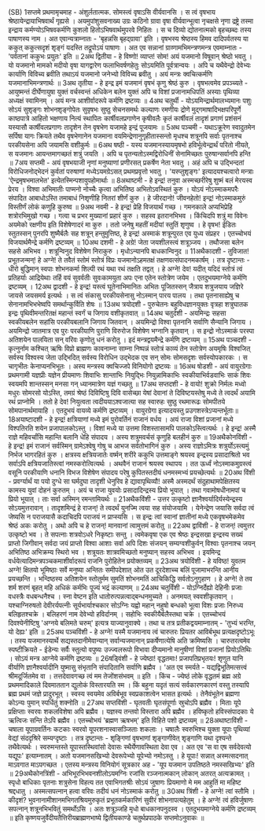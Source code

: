 

  
(SB) 1सप्तमे प्रथमामृचमाह - अंशुर्लतात्मक. सोमस्त्वं वृषाऽसि वीर्यवानसि । स त्वं वृषभाय श्रेष्ठायेन्द्रायाभिषवार्थं गृह्यसे । अयमुपांशुसवनाख्य उग्रः कठिनो ग्रावा वृषा वीर्यवान्भूत्वा नृचक्षसे नृणा द्रष्ट्रे तस्मा इन्द्राय कर्मण्योऽभिषवकर्मणि कुशलो हितोऽभिषवार्थमुपरवे निहितः । स च दिव्यो द्योतनात्मको बृहच्छब्दः तस्य पाषाणस्य नाम । अत एवान्यत्राम्नातः - 'बृहन्नसि बृहद्ग्रावा' इति । वृषभस्य श्रेष्ठस्य हिमव दादिपर्वतस्य या ककुत् ककुत्सदृशं शृङ्गं यदस्ति तद्रूपोऽयं पाषाणः । अत एव सन्नानां ग्राव्णामभिमन्त्रणमन्त्र एवमाम्नातः - 'पर्वतानां ककुभः प्रयुतः' इति ॥
2अथ द्वितीया - हे विष्णो! व्याप्त! सोम! अयं यजमानो विषूवान् श्रेष्ठो भवतु । यो यजमानो मामको मदीयो वृषा यागद्वारेण फलाभिवर्षणहेतुः सोऽयमिति पूर्वत्रान्वयः । अपि च यथैवेन्द्रो देवेभ्यः कार्याणि विविच्य ब्रवीति तथाऽयं यजमानो जनेभ्यो विविच्य ब्रवीतु । अयं मन्त्रः क्वचित्कर्मणि यजमानाभिमन्त्रणार्थः ॥
3अथ तृतीया - हे इन्द्र इमं यजमानं वृषभं कृणु श्रेष्ठं कुरु । वृषभत्वमेव प्रपञ्च्यते - आयुष्मन्तं दीर्घेणायुषा युक्तं वर्चस्वन्तं अधिकेन बलेन युक्तं अपि च विशां प्रजानामधिपतिं अस्याः पृथिव्या अध्यक्षं स्वामिनम् । अयं मन्त्र आशीर्वादरूपे कर्मणि द्रष्टव्यः ॥
4अथ चतुर्थी - योऽयमिन्द्रार्थमालभ्यमानः पशुः सोऽयं सुशृङ्गः शोभनशृङ्गोपेतः सुवृषभः सुष्ठु सेचनसमर्थः कल्याणः रमणीयः द्रोणे मुद्गमाषादिभक्षपरिपूर्णे काष्ठपात्रे आहितो भक्षणाय नित्यं स्थापितः कार्षीवलप्रगाणेन कृषीवलैः कृतं कार्षीवलं तादृशं प्रगाणं प्रशंसनं यस्यासौ कार्षीवलप्रगाणः तादृशेन तेन वृषभेण यजामहे इन्द्रं पूजयामः ॥
5अथ पञ्चमी - यथाऽक्रूरेण स्वादुतमेन सर्पिषा यागः क्रियते तथैव वृषभेणानेन यजमाना वयमिन्द्रेणानुगृहीतास्सन्तो मृधश्च शत्रूनपि सर्वाः पृतनाश्च परकीयसेना अपि जयामसि वशीकुर्मः ॥
6अथ षष्ठी - यस्य यजमानस्यायमृषभो हविर्भूत्वेन्द्रार्थं परितो नीयते, स यजमानः आयन्तमागच्छतं शत्रुं जयति । अपि च पृतन्यतोऽस्मद्विरोधिनीं सेनामिच्छतः पुरुषान्सर्वानपि हन्ति ॥
7अय सप्तमी - अयं वृषभयाजी नृणां मनुष्याणां प्रणीरसत् प्रकर्षेण नेता भवतु । अहं अपि च उद्भिन्दतां विरोधिजनोद्भेदनं कुर्वतां परुषाणां मध्येऽयमग्रेऽसत् प्रथमप्रवृत्तो भवतु । 'यस्प्तुशृङ्गः' इत्यादयश्चत्वारो मन्त्राः 'ऐन्द्रमृषभमालभेत' इत्येतस्मिन्पशावुपहोमार्थाः ॥
8अथाष्टमी - हे इन्द्र! तनुवा अस्मच्छरीरेषु शुष्मं बलं मेरयस्व प्रेरय । विश्वा अभिमातीः पाप्मनो नोच्चैः कृत्वा अभितिष्ठ अभितोऽवस्थितं कुरु । योऽयं नोऽस्माकमपरैः संपादित आबाधोऽस्ति तमाबाधं निशृणीहि नितरां शीर्णं कुरु । हे जीरदानो! जीवनहेतो! इन्द्र! नोऽस्माकमुरुं विस्तीर्णं लोकं कणुहि कुरुष्व ॥
9अथ नवमी - हे इन्द्र! प्रेहि विजयार्थं गच्छ । गमनकाले अप्यभिप्रेहि शत्रोरभिमुखो गच्छ । गत्वा च प्रभर मुख्यानां प्रहारं कुरु । सहस्व इतरानभिभव । किंचिदपि शत्रुं मा विवेनः अयमेको रक्षणीय इति विशेषेणादरं मा कुरु । ततो जनेषु महतीं मदीयां स्तुतिं शृणुष्व । हे वृषभ! ईडितः स्तुतस्सन् पुनरपि शुष्मैर्बलैः सह शत्रून् हन्तुमुत्तिष्ठ, हे इन्द्र! अस्माकं शत्रून्पुरत एव युध्य संप्रहर । एतच्चोभयं विजयार्थमैन्द्रे कर्मणि द्रष्टव्यम् ॥
10अथ दशमी - हे अग्रे! जेता जयशीलस्त्वं शत्रूञ्जय । तथौजसा बलेन सहसे अभिभव । शत्रून्विनुद विशेषेण निराकुरु । मृधोऽन्यानपि बाधकान्विनुद ॥
11अथैकादशी - तुविजात! प्रभूतजन्मन्! हे अग्ने! ते तवैतं स्तोमं स्तोत्रं विप्रः यजमानोऽहमतक्षं तक्षणवत्संपादनमकार्षम् । तत्र दृष्टान्तः - धीरो बुद्धिमान् स्वपाः शोभनकर्मा शिल्पी रथं यथा रथं तक्षति तद्वत् । हे अग्ने! देव! यदीत् यदिदं स्तोत्रं त्वं प्रतिहर्याः आद्रियेथाः तर्हि वयं सुवर्वतीः सुवःकामयुता अपः एना एतेन स्तोत्रेण जयेम । एतदुभयमाग्नेये कर्मणि द्रष्टव्यम् ।
12अथ द्वादशी - हे इन्द्र! यस्त्वं घूतेनाभिमानितः अभितः पूजितस्सन् जैत्राय शत्रुजयाय जज्ञिरे जायसे जयसमर्य इत्यर्थः । स त्वं संकासु परकीयसेनासु नोऽस्मान् पारय पालय । तथा पृतनासाह्येषु च सेनानामभिभभेष्वपि समर्थान्कुर्विति शेषः ॥
13अथ त्रयोदशी - पुरुचेतनः बहुविधज्ञानयुक्तः वृत्रहा शत्रुघातक इन्द्रः पृथिवीमन्तरितक्षं महान्तं स्वर्गं च जिगाय वशीकृतवात् ॥
14अथ चतुर्दशी - अयमिन्द्रः सहसा स्वकीयबलेन सहांसि परकीयबलानि जिगाय जितवान् । अयमिन्द्रो विश्वा पृतनानि सर्वाणि सैन्यानि जिगाय । अयमिन्द्रो जातमात्र एव पुरः परकीयाणि पुराणि विरुरोज विशेषेण भग्नानि कृतवान् । स इन्द्रो नोऽस्माकं परस्पा अतिशयेन पालयिता सन् वरिवः कृणोतु धनं करोतु । इदं मन्त्रद्वयमैन्द्रे कर्मणि द्रष्टव्यम् ॥
15अथ पञ्चदशी - कृत्नुर्नाम कश्चित् ऋषिः विप्रो ब्राह्मणः कावनाम्ना साम्ना निष्पन्नं स्तोत्रं काव्यं तेन स्तोत्रेण अयमृषिः विश्वजित् सर्वस्य विश्वस्य जेता उद्भिदित् सर्वस्य विरोधिन उद्भेदक एव सन् सोमः सोमसदृशः सर्वस्योपकारकः । स चागृभीतः केनाप्यनभिभूतः । अस्य मन्त्रस्य क्वचिज्जपे विनियोगो द्रष्टव्यः ॥
16अथ षोडशी - अयं वायुरग्रेगाः प्रथमगामी यज्ञप्रीः यज्ञेन प्रीयमाणः शिवाभिः शान्ताभिः नियुद्भिः नियुन्नामिकाभिः स्वकीयाभिर्वडवाभिः साकं शिवः स्वयमपि शान्तस्सन् मनसा गन् ध्यानमात्रेण यज्ञं गच्छतु ॥
17अथ सप्तदशी - हे वायो! शुक्रो निर्मलः मध्वो मधुरः सोमरसो योऽस्ति, तमग्रं श्रेष्ठं दिविष्टिषु दिवि वासेच्छा येषां देवानां ते दिविष्टयस्तेषु मध्ये ते त्वदर्थं अयामि रथं प्राप्नोमि । ततो हे देव! नियुत्वता त्वदीययाऽश्वजात्या सह स्वारुहः सुष्ठु रथमारूढः सोमपीतये सोमपानार्थमायाहि । एतदुभयं वायव्ये कर्मणि द्रष्टव्यम् । वायुरग्रेगा इत्यादयस्तु प्रउगशस्त्रेऽप्यन्तर्भूताः॥
18अयाष्टादशी - हे इन्द्र! क्षत्रियाणां मध्ये इमं पुरोवर्तिनं राजानं वर्धय । अयं राजा विशां प्रजानां मध्ये विश्पतिरति शयेन प्रजापालकोऽस्तु । विशां मध्ये या उत्तमा विशस्तासामपि पालकोऽस्त्वित्यर्थः । हे इन्द्र! अस्मै राज्ञे महिवर्चांसि महान्ति बलानि धेहि संपादय । अस्य शत्रुमवर्चसं कृणुहि बलहीनं कुरु ॥
19अथैकोनविंशी - हे इन्द्र! इमं राजानं सर्वस्मिन् ग्रामेऽश्वेषु गोषु च आभज सर्वतोभागिनं कुरु । अस्य राज्ञोऽमित्रः शत्रुर्योऽस्त्यमुं निर्भज भागरहितं कुरु । क्षत्रस्य क्षत्रियजातेः वर्ष्मन् शरीरे ककुभि उत्तमाङ्गे श्रयस्व इन्द्रस्य प्रसादाश्रितो भव सर्वाऽपि क्षत्रियजातिस्त्वां नमस्करोत्वित्यर्थः । अथवैनं राजानं श्रयस्व स्थापय । तत ऊर्ध्वं नोऽस्माकमुग्रस्त्वं वसूनि परकीयाणि धनानि विभज विशेषेण संपादय परेषु कुपितस्तदीयं धनमस्मभ्यं प्रयच्छेत्यर्थः ॥
20अथ विंशी - प्रवर्ग्यार्थं या पयो दुग्धे सा घर्मदुघा तादृशी धेनुरिव हे द्यावापृथिव्यौ! अस्मै अस्मदर्थं संदुहाथामपेक्षितस्य कामस्य युवां दोहनं कुरुतम् । अयं च राजा युवयोः प्रसादादिन्द्रस्य प्रियो भूयात् । तथा गवामोषधीनामपां च प्रियो भूयात् । ताः सर्वा अस्मिन् रमन्तामियर्थः ॥
21अथैकविंशी - उत्तर उत्कृष्टो ज्ञानैश्वर्यादिर्यस्येन्द्रस्य सोऽयमुत्तरावान् । तादृशमिन्द्रं हे राजन्! ते त्वदर्थं युनज्मि त्वया सह संयोजयामि । येनेन्द्रेण जयासि सर्वदा त्वं जेष्यसि न पराजयासै कदाचिदपि पराजयं न प्राप्स्यसि । स इन्द्रः त्वां स्वानां ज्ञातीनां मध्ये एकवृषभमेकमेव श्रेष्ठं अकः करोतु । अथो अपि च हे राजन्! मानवानां त्वामुत्तमं करोतु ॥
22अथ द्वाविंशी - हे राजन्! त्वमुत्तर उत्कृष्टो भव । ते सपत्नाः शत्रवोऽधरे निकृष्टाः सन्तु । त्वमेकवृषा एक एव श्रेष्ठः इन्द्रसखा इन्द्रस्य सख्यं प्राप्तो जिगीवान् सर्वदा जयं प्राप्तो विश्वा आशाः सर्वा अपि दिशः संजयन् सम्यग्वशीकुर्वन् विश्वाः पृतनाश्च जयन् अभितिष्ठ अभिक्रम्य स्थिरो भव । शत्रूयतः शात्रवमिच्छतो मनुष्यान् सहस्व अभिभव । इयमिन्द्र वर्धयेत्यादिमन्त्रपञ्चकमाशीर्वादरूपं राजनि पुरोहितेन प्रयोक्तव्यम् ॥
23अथ त्रयोविंशी - हे यविष्ठ! युवतम अग्ने! क्षितयो भूमिष्ठाः सर्वे मनुष्या अन्तितः समीपदेशात् ओत उत दूरदेशाच्च बलिं पूजामाभरन्ति आनीय प्रयच्छन्ति । भन्दिष्ठस्य अतिशयेन स्तोतुर्मम सुमतिं शोभनमतिं आचिकिद्धि सर्वतोऽनुगृहाण । हे अग्ने! ते तव शर्म शरणं बृहत् महि अधिकं कर्मभिः पूज्यं भद्रं कल्याणम् ॥
24अथ चतुर्विंशी - योऽग्निर्देह्यो देहिनीः प्रजाः वधस्त्रैः वधबन्धनैश्च । स्ना वेष्टन इति धातोरुत्पन्नत्वाद्बन्धनमुच्यते । अनमयत् स्ववशीकृतवान् । यश्चाग्निरुषतो देवीरर्यपत्नीः सूर्यभार्याश्चकार सोऽग्निः यह्वो महान् नहुषो बन्धको भूत्वा विशः प्रजाः निरुध्य बलिहृतश्चक्रे । बलिहरणं नाम देवेभ्यो हविर्दानम् । सहोभिः स्वकीयैर्बलैस्तथा चक्रे । एतच्चोभयं दिवश्येनीष्टिषु 'अग्नये बलिमते चरुम्' इत्यत्र याज्यानुवाक्ये । तथा च तत्र प्रतीकद्वयमाम्नातम् - 'तुभ्यं भरन्ति, यो देह्यः' इति ॥
25अथ पञ्चविंशी - हे अग्ने! यस्मै यजमानाय त्वं चारुतरः प्रियतर आविर्बभूथ प्रत्यक्षदृष्टोऽभूः । तस्य यजमानस्यार्थे सद्यस्तदानीमेवान्यान् सर्वान्यजमानान् प्रकर्षेणात्येषि अति क्रमिष्यसि । चारुतरत्वमेव स्पष्टीक्रियते - ईडेन्यः सर्वैः स्तुत्यो वपुष्यः उज्ज्वलरूपो विभावा दीप्यमानो मानुषीणां विशां प्रजानां प्रियोऽतिथिः । सोऽयं मन्त्र आग्नेये कर्मणि द्रष्टव्यः ॥
26षड्विंशी - हे ज्येष्ठा! वृद्धतमाः! प्रजापतिप्रभृतयः! शृणुत यानि वीर्याणि ज्ञानैश्वर्यादीनि युष्मासु संभृतानि संपादितानि सर्वाणि ब्रह्मैव । 'अत एव स्मर्यते -
यद्यद्विभूतिमत्सत्त्वं श्रीमदूर्जितमेव वा ।
तत्तदेवावगच्छ त्वं मम तेजोंशसंभवम् ॥ इति ।
किंच - ज्येष्ठं लोके वृद्धतमं ब्रह्म अग्रे प्रथममादिकाले दिवमाततान द्युलोकं विस्तारयति स्म । किं बहुना यदृतं सत्यं सर्वकारणकारणं वस्तु तस्यापि ब्रह्म प्रथमं जज्ञे प्रादुरभूत् । स्वस्य स्वयमेव अविर्बभूव स्वप्रकाशत्वेन भासत इत्यर्थः । तेनैवंभूतेन ब्रह्मणा कोऽन्यः पुमान् स्पर्धितुं शक्नोति ॥
27अथ सप्तविंशी - घृतवतीः घृतसंपूर्णाः स्रुचोऽपि ब्रह्मैव । मिताः यूपे प्रक्षिप्ताः स्वरवः शकलविशेषा अपि ब्रह्मैव । यज्ञस्य तन्तवो विस्तारा अपि ब्रह्मैव । हविष्कृतो हविस्संपादकाः ये ऋत्विजः सन्ति तेऽपि ब्रह्मैव । एतच्चोभयं 'ब्रह्मण ऋषभम्' इति विहिते पशो द्रष्टव्यम् ॥
28अथाष्टाविंशी - चषाला यूपाग्रवर्तिनः कटकाः स्वरवो यूपरशनास्वासञ्जिताः शकलाः । चषालैः स्वरुभिश्च युक्ता यूपाः पृथिव्यां वेद्यां संददृश्रिरे सम्यग्दृष्टाः । तत्र दृष्टान्तः - शृङ्गिणां वृषभाणां शृङ्गाणीवेत् शृङ्गाणि यथा दृश्यन्ते तथैवेत्यर्थः । स्वरुमन्तस्ते यूपास्तस्थिवांसो देवासः स्थैर्येणावस्थिता देवा एव । अत एव 'स वा एष सर्वदेवत्यो यद्यूपः' इत्याम्नातम् । अतो यजमानसखिभ्यो देवरूपेभ्यो यूपेभ्यो नमोऽस्तु । हे यूपाः! सन्नात् अस्मत्सदनात् माऽवगात माऽपगच्छत । एतस्य मन्त्रस्य विनियोगं सूत्रकार अह - 'यूप यजमान उपतिष्ठते नमस्सखिभ्यः' इति ॥
29अथैकोनत्रिंशी - अभिभूरभिभवनशीलोऽयमग्निः रजांसि रञ्जनात्मकान् लोकान् अतरत् अत्यक्रामत् । स्पृधो बाधिकाः पृतनाः शत्रुसेना विहत्य तत एवाभिगतश्रीः सोऽयं जुषाणः प्रियमाणो मे मम आहुतिं मा महिष्ट श्रद्दधातु । अस्मत्सपत्नान् हत्वा वरिवः तदीयं धनं नोऽस्माकं करोतु ॥
30अथ त्रिंशी - हे अग्ने! त्वां स्तौमि । कीदृशं? भुवनानामीशानमभिगतश्रियमुरुकृतं प्रभूतकर्मकारिणं सुवीरं शोभनापत्यहेतुम् । हे अग्ने! त्वं हविर्जुषाणः सपत्नान् शत्रूनभिभवितुं समर्थोऽसि । अतः शत्रूञ्जहि मृधो बाधकानपनुदस्व । एतदुभयमाग्नेये कर्मणि द्रष्टव्यम् ॥
इति कृष्णयजुर्वेदीयतैत्तिरीयब्राह्मणभाष्ये द्वितीयकाण्डे चतुर्थप्रपाठके सप्तमोऽनुवाकः ॥  
